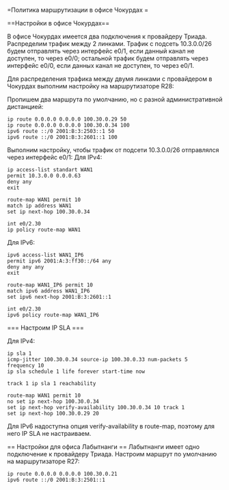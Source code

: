 =Политика маршрутизации в офисе Чокурдах =

==Настройки в офисе Чокурдах==

В офисе Чокурдах имеется два подключения к провайдеру Триада. Распределим трафик между 2 линками. 
Трафик с подсеть 10.3.0.0/26 будем отправлять через интерфейс e0/1, если данный канал не доступен, то через e0/0;
остальной трафик будем отправлять через интерфейс e0/0, если данных канал не доступен, то через e0/1.

Для распределения трафика между двумя линками с провайдером в Чокурдах выполним настройку на маршрутизаторе R28:

Пропишем два маршрута по умолчанию, но с разной административной дистанцией:
```
ip route 0.0.0.0 0.0.0.0 100.30.0.29 50
ip route 0.0.0.0 0.0.0.0 100.30.0.34 100
ipv6 route ::/0 2001:B:3:2503::1 50
ipv6 route ::/0 2001:B:3:2601::1 100
```

Выполним настройку, чтобы трафик от подсети 10.3.0.0/26 отправлялся через интерфейс e0/1:
Для IPv4:
```
ip access-list standart WAN1
permit 10.3.0.0 0.0.0.63
deny any
exit

route-map WAN1 permit 10
match ip address WAN1
set ip next-hop 100.30.0.34

int e0/2.30
ip policy route-map WAN1

```

Для IPv6:

```
ipv6 access-list WAN1_IP6
permit ipv6 2001:A:3:ff30::/64 any
deny any any
exit

route-map WAN1_IP6 permit 10
match ipv6 address WAN1_IP6
set ipv6 next-hop 2001:B:3:2601::1

int e0/2.30
ipv6 policy route-map WAN1_IP6
```

=== Настроим IP SLA ===

Для IPv4:
```
ip sla 1
icmp-jitter 100.30.0.34 source-ip 100.30.0.33 num-packets 5
frequency 10
ip sla schedule 1 life forever start-time now

track 1 ip sla 1 reachability

route-map WAN1 permit 10
no set ip next-hop 100.30.0.34
set ip next-hop verify-availability 100.30.0.34 10 track 1
set ip next-hop 100.30.0.29 20
```

Для IPv6 надоступна опция verify-availability в route-map, поэтому для него IP SLA не настраиваем.


== Настройки для офиса Лабытнанги ==
Лабытнанги имеет одно подключение к провайдеру Триада. 
Настроим маршрут по умолчанию на маршрутизаторе R27:
```
ip route 0.0.0.0 0.0.0.0 100.30.0.21
ipv6 route ::/0 2001:B:3:2501::1
```
